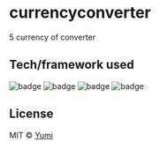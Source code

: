 # currencyconverter
5 currency of converter

## Tech/framework used
![badge](https://img.shields.io/badge/Language-HTML-orange.svg)
![badge](https://img.shields.io/badge/Language-css-blue.svg)
![badge](https://img.shields.io/badge/Language-javascript-yellow.svg)
![badge](https://img.shields.io/badge/Language-Bootstrap-purple.svg)

 
License
----

MIT © [Yumi](https://github.com/YumikoHada/currencyconverter)
